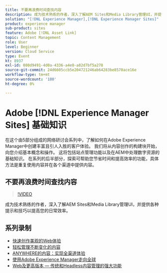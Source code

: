 ```yaml
---
title: 不要再浪费时间查找内容
description: 成为技术熟练的作者，深入了解AEM Sites和Media Library管理UI，并提供各种提示和技巧以提高您的日常效率
solution: "[!DNL Experience Manager],[!DNL Experience Manager Sites]"
product: experience manager
sub-product: sites
feature: Adobe [!DNL Asset Link]
topic: Content Management
role: User
level: Beginner
version: Cloud Service
type: Event
kt: 8937
exl-id: 080d9491-4d0a-4336-a4e0-a82d7bf5a278
source-git-commit: 24d6605ccb5e204721246ab64283be8570ace16e
workflow-type: tm+mt
source-wordcount: '180'
ht-degree: 0%

---
```


# Adobe [!DNL Experience Manager Sites] 基础知识

在这个由5部分组成的网络研讨会系列中，了解如何在Adobe Experience Manager中创建丰富且引人入胜的客户体验。 我们将从内容创作的构建块开始，向您介绍基本概念和操作。 这将包括站点管理功能以及在AEM中处理数字资源的基础知识。 在系列的后半部分，探索可帮助您节省时间和提高效率的功能，具体方法是重复使用内容并在各个渠道中提供内容。

## 不要再浪费时间查找内容

>[!VIDEO](https://video.tv.adobe.com/v/336983/?quality=12&learn=on&hidetitle=true)

成为技术熟练的作者，深入了解AEM Sites和Media Library管理UI，并提供各种提示和技巧以提高您的日常效率。

## 系列录制

* [快速创作美观的Web体验](authoring-fundamentals.md)
* [轻松管理不断变化的内容](collaboration-tools.md)
* [ANYWHERE的内容：实现全渠道体验](omnichannel-experiences.md)
* [使用Adobe Experience Manager走向全球](multi-site-management-web-translation.md)
* [Web及更高版本 — 传统和Headless内容管理的强大功能](traditional-headless-content-management.md)
